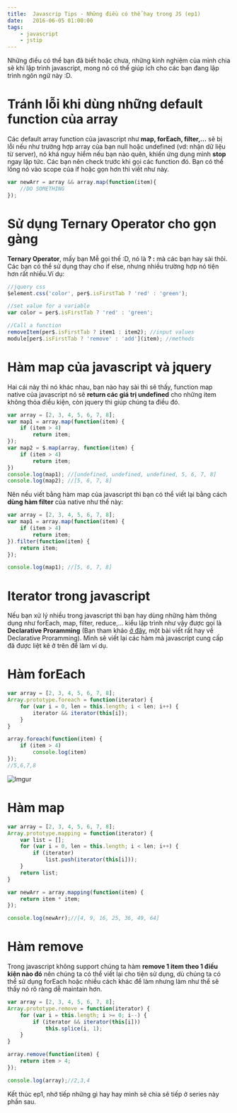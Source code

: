 ```yaml
---
title:  Javascrip Tips - Những điều có thể hay trong JS (ep1)
date:   2016-06-05 01:00:00
tags:   
    - javascript
    - jstip
---
```


Những điều có thể bạn đã biết hoặc chưa, những kinh nghiệm của mình chia sẽ khi lập trình javascript, mong nó có thể giúp ích cho các bạn đang lập trình ngôn ngữ này :D.

<!-- more -->

# Tránh lỗi khi dùng những default function của array

Các default array function của javascript như **map, forEach, filter,...** sẽ bị lỗi nếu như trường hợp array của bạn null hoặc undefined (vd: nhận dữ liệu từ server), nó khá nguy hiểm nếu bạn nào quên, khiến ứng dụng mình **stop** ngay lập tức. Các bạn nên check trước khi gọi các function đó. Bạn có thể lồng nó vào scope của if hoặc gọn hơn thì viết như này.

```js
var newArr = array && array.map(function(item){
    //DO SOMETHING
});

```

# Sử dụng Ternary Operator cho gọn gàng

**Ternary Operator**, mấy bạn Mễ gọi thế :D, nó là **? :** mà các bạn hay sài thôi. Các bạn có thể sử dụng thay cho if else, nhưng nhiều trường hợp nó tiện hơn rất nhiều.Ví dụ:

```js
//jquery css
$element.css('color', per$.isFirstTab ? 'red' : 'green');

//set value for a variable
var color = per$.isFirstTab ? 'red' : 'green';

//Call a function
removeItem(per$.isFirstTab ? item1 : item2); //input values
module[per$.isFirstTab ? 'remove' : 'add'](item); //methods

```


# Hàm map của javascript và jquery

Hai cái này thì nó khác nhau, bạn nào hay sài thì sẽ thấy, function map native của javascript nó sẽ **return các giá trị undefined** cho những item không thỏa điều kiện, còn jquery thì giúp chúng ta điều đó.

```js
var array = [2, 3, 4, 5, 6, 7, 8];
var map1 = array.map(function(item) {
    if (item > 4)
        return item;
});
var map2 = $.map(array, function(item) {
    if (item > 4)
        return item;
})
console.log(map1); //[undefined, undefined, undefined, 5, 6, 7, 8]
console.log(map2); //[5, 6, 7, 8]

```

Nên nếu viết bằng hàm map của javascript thì bạn có thể viết lại bằng cách **dùng hàm filter** của native như thế này:

```js
var array = [2, 3, 4, 5, 6, 7, 8];
var map1 = array.map(function(item) {
    if (item > 4)
        return item;
}).filter(function(item) {
    return item;
});

console.log(map1); //[5, 6, 7, 8]
```

# Iterator trong javascript

Nếu bạn xử lý nhiều trong javascript thì bạn hay dùng những hàm thông dụng như forEach, map, filter, reduce,... kiểu lập trình như vậy được gọi là **Declarative Proramming** (Bạn tham khảo [ở đây](https://tech.3si.vn/2015/09/19/declarative-programming/), một bài viết rất hay về Declarative Proramming). Mình sẽ viết lại các hàm mà javascript cung cấp đã được liệt kê ở trên để làm ví dụ.

# Hàm forEach
```js
var array = [2, 3, 4, 5, 6, 7, 8];
Array.prototype.foreach = function(iterator) {
    for (var i = 0, len = this.length; i < len; i++) {
        iterator && iterator(this[i]);
    }
}

array.foreach(function(item) {
    if (item > 4)
        console.log(item)
});
//5,6,7,8

```

![Imgur](https://i.imgur.com/UfiAhxV.png)

# Hàm map

```js
var array = [2, 3, 4, 5, 6, 7, 8];
Array.prototype.mapping = function(iterator) {
    var list = [];
    for (var i = 0, len = this.length; i < len; i++) {
        if (iterator)
            list.push(iterator(this[i]));
    }
    return list;
}

var newArr = array.mapping(function(item) {
    return item * item;
});

console.log(newArr);//[4, 9, 16, 25, 36, 49, 64]

```

# Hàm remove
Trong javascript không support chúng ta hàm **remove 1 item theo 1 điều kiện nào đó** nên chúng ta có thể viết lại cho tiện sử dụng, dù chúng ta có thể sử dụng forEach hoặc nhiều cách khác để làm nhưng làm như thể sẽ thấy nó rõ ràng dễ maintain hơn.

```js
var array = [2, 3, 4, 5, 6, 7, 8];
Array.prototype.remove = function(iterator) {
    for (var i = this.length; i >= 0; i--) {
        if (iterator && iterator(this[i]))
            this.splice(i, 1);
    }
}

array.remove(function(item) {
    return item > 4;
});

console.log(array);//2,3,4

```

Kết thúc ep1, nhớ tiếp những gì hay hay mình sẽ chia sẽ tiếp ở series này phần sau.